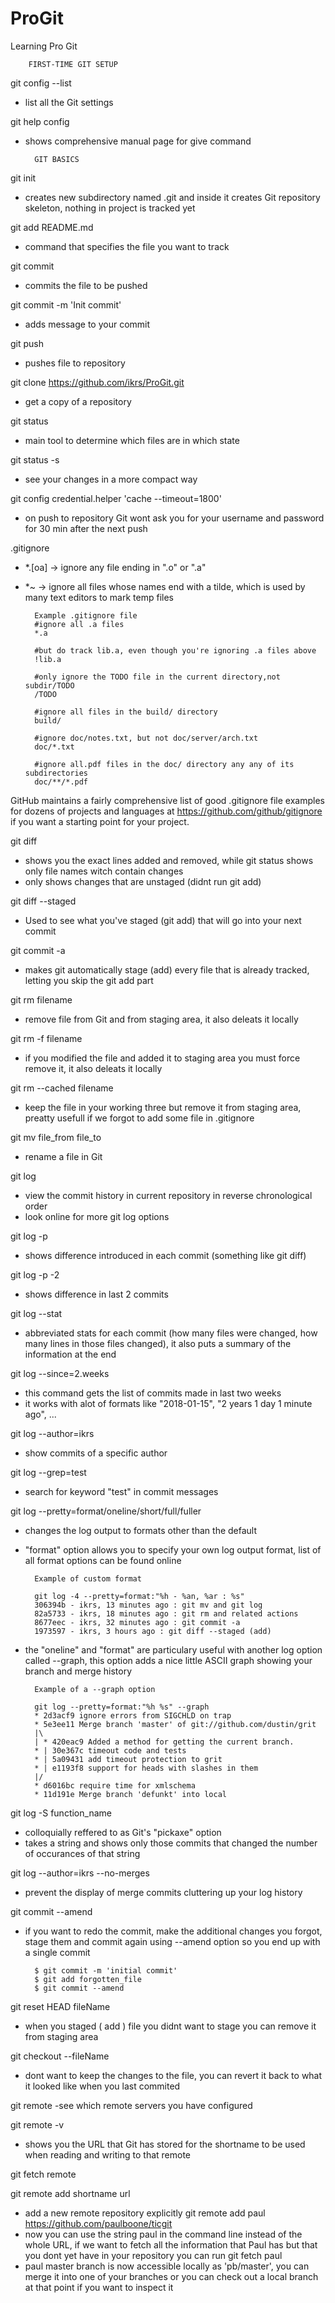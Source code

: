 # ProGit
Learning Pro Git

		FIRST-TIME GIT SETUP

git config --list	
- list all the Git settings 

git help config
- shows comprehensive manual page for give command


		GIT BASICS


git init
- creates new subdirectory named .git and inside it creates Git repository skeleton, nothing in project is tracked yet

git add README.md
- command that specifies the file you want to track

git commit
- commits the file to be pushed

git commit -m 'Init commit'
- adds message to your commit 

git push 
- pushes file to repository

git clone https://github.com/ikrs/ProGit.git
- get a copy of a repository

git status
- main tool to determine which files are in which state

git status -s
- see your changes in a more compact way 

git config credential.helper 'cache --timeout=1800'
- on push to repository Git wont ask you for your username and password for 30 min after the next push


.gitignore
- *.[oa] -> ignore any file ending in ".o" or ".a"
- *~ -> ignore all files whose names end with a tilde, which is used by many text editors to mark temp files

		Example .gitignore file
		#ignore all .a files
		*.a

		#but do track lib.a, even though you're ignoring .a files above 
		!lib.a 

		#only ignore the TODO file in the current directory,not subdir/TODO
		/TODO

		#ignore all files in the build/ directory
		build/

		#ignore doc/notes.txt, but not doc/server/arch.txt
		doc/*.txt

		#ignore all.pdf files in the doc/ directory any any of its subdirectories
		doc/**/*.pdf


GitHub maintains a fairly comprehensive list of good .gitignore file examples for dozens of projects and languages at 
https://github.com/github/gitignore if you want a starting point for your project.


git diff
- shows you the exact lines added and removed, while git status shows only file names witch contain changes
- only shows changes that are unstaged (didnt run git add)

git diff --staged
- Used to see what you've staged (git add) that will go into your next commit

git commit -a
- makes git automatically stage (add) every file that is already tracked, letting you skip the git add part

git rm filename
- remove file from Git and from staging area, it also deleats it locally

git rm -f filename
- if you modified the file and added it to staging area you must force remove it, it also deleats it locally

git rm --cached filename
- keep the file in your working three but remove it from staging area, preatty usefull if we forgot to add some file in .gitignore

git mv file_from file_to
- rename a file in Git

git log
- view the commit history in current repository in reverse chronological order
- look online for more git log options

git log -p
- shows difference introduced in each commit (something like git diff)

git log -p -2 
- shows difference in last 2 commits

git log --stat
- abbreviated stats for each commit (how many files were changed, how many lines in those files changed), it also puts a summary of the information at the end

git log --since=2.weeks
- this command gets the list of commits made in last two weeks
- it works with alot of formats like "2018-01-15", "2 years 1 day 1 minute ago", ...

git log --author=ikrs
- show commits of a specific author

git log --grep=test
- search for keyword "test" in commit messages

git log --pretty=format/oneline/short/full/fuller
- changes the log output to formats other than the default
- "format" option allows you to specify your own log output format, list of all format options can be found online
 		
		Example of custom format

		git log -4 --pretty=format:"%h - %an, %ar : %s" 
		306394b - ikrs, 13 minutes ago : git mv and git log
		82a5733 - ikrs, 18 minutes ago : git rm and related actions
		8677eec - ikrs, 32 minutes ago : git commit -a
		1973597 - ikrs, 3 hours ago : git diff --staged (add)

- the "oneline" and "format" are particulary useful with another log option called --graph, this option adds a nice little ASCII graph showing your branch and merge history

		Example of a --graph option

		git log --pretty=format:"%h %s" --graph
		* 2d3acf9 ignore errors from SIGCHLD on trap
		* 5e3ee11 Merge branch 'master' of git://github.com/dustin/grit
		|\
		| * 420eac9 Added a method for getting the current branch.
		* | 30e367c timeout code and tests
		* | 5a09431 add timeout protection to grit
		* | e1193f8 support for heads with slashes in them
		|/
		* d6016bc require time for xmlschema
		* 11d191e Merge branch 'defunkt' into local


git log -S function_name
- colloquially reffered to as Git's "pickaxe" option
- takes a string and shows only those commits that changed the number of occurances of that string

git log --author=ikrs --no-merges
- prevent the display of merge commits cluttering up your log history

git commit --amend
- if you want to redo the commit, make the additional changes you forgot, stage them and commit again using --amend option so you end up with a single commit

		$ git commit -m 'initial commit'
		$ git add forgotten_file
		$ git commit --amend


git reset HEAD fileName
- when you staged ( add ) file you didnt want to stage you can remove it from staging area

git checkout --fileName
- dont want to keep the changes to the file, you can revert it back to what it looked like when you last commited

git remote 
-see which remote servers you have configured

git remote -v
- shows you the URL that Git has stored for the shortname to be used when reading and writing to that remote

git fetch remote

git remote add shortname url
- add a new remote repository explicitly
		git remote add paul https://github.com/paulboone/ticgit
- now you can use the string paul in the command line instead of the whole URL, if we want to fetch all the information that Paul has but that you dont yet have in your repository you can run
		git fetch paul
- paul master branch is now accessible locally as 'pb/master', you can merge it into one of your branches or you can check out a local branch at that point if you want to inspect it

